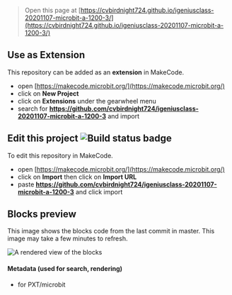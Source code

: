 
> Open this page at [https://cvbirdnight724.github.io/igeniusclass-20201107-microbit-a-1200-3/](https://cvbirdnight724.github.io/igeniusclass-20201107-microbit-a-1200-3/)

## Use as Extension

This repository can be added as an **extension** in MakeCode.

* open [https://makecode.microbit.org/](https://makecode.microbit.org/)
* click on **New Project**
* click on **Extensions** under the gearwheel menu
* search for **https://github.com/cvbirdnight724/igeniusclass-20201107-microbit-a-1200-3** and import

## Edit this project ![Build status badge](https://github.com/cvbirdnight724/igeniusclass-20201107-microbit-a-1200-3/workflows/MakeCode/badge.svg)

To edit this repository in MakeCode.

* open [https://makecode.microbit.org/](https://makecode.microbit.org/)
* click on **Import** then click on **Import URL**
* paste **https://github.com/cvbirdnight724/igeniusclass-20201107-microbit-a-1200-3** and click import

## Blocks preview

This image shows the blocks code from the last commit in master.
This image may take a few minutes to refresh.

![A rendered view of the blocks](https://github.com/cvbirdnight724/igeniusclass-20201107-microbit-a-1200-3/raw/master/.github/makecode/blocks.png)

#### Metadata (used for search, rendering)

* for PXT/microbit
<script src="https://makecode.com/gh-pages-embed.js"></script><script>makeCodeRender("{{ site.makecode.home_url }}", "{{ site.github.owner_name }}/{{ site.github.repository_name }}");</script>
